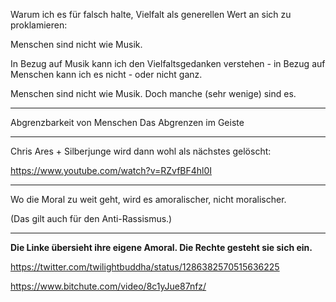 


Warum ich es für falsch halte, Vielfalt als generellen Wert an sich zu proklamieren:

Menschen sind nicht wie Musik.

In Bezug auf Musik kann ich den Vielfaltsgedanken verstehen - in Bezug auf Menschen kann ich es nicht - oder nicht ganz.


Menschen sind nicht wie Musik. Doch manche (sehr wenige) sind es.



---------


Abgrenzbarkeit von Menschen
Das Abgrenzen im Geiste


---------



Chris Ares + Silberjunge wird dann wohl als nächstes gelöscht:

https://www.youtube.com/watch?v=RZvfBF4hl0I



--------- 

Wo die Moral zu weit geht, wird es amoralischer, nicht moralischer.

(Das gilt auch für den Anti-Rassismus.)

--------- 

**Die Linke übersieht ihre eigene Amoral.
Die Rechte gesteht sie sich ein.**




https://twitter.com/twilightbuddha/status/1286382570515636225

https://www.bitchute.com/video/8c1yJue87nfz/
